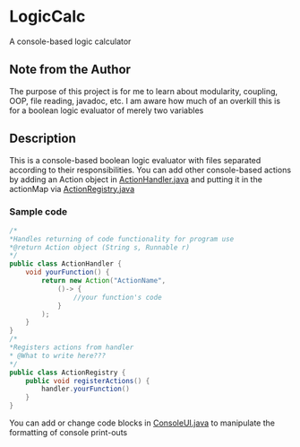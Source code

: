# LogicCalc

A console-based logic calculator

## Note from the Author
The purpose of this project is for me to learn about modularity, coupling,
OOP, file reading, javadoc, etc. I am aware how much of an overkill this is 
for a boolean logic evaluator of merely two variables

## Description
This is a console-based boolean logic evaluator with files separated according
to their responsibilities. You can add other console-based actions by adding an Action object in
[ActionHandler.java](https://github.com/Dekxisosta/LogicEval/blob/main/src/dev/dekxi/logic/actions/ActionHandler.java) and putting it in 
the actionMap via [ActionRegistry.java](https://github.com/Dekxisosta/LogicEval/blob/main/src/dev/dekxi/logic/actions/ActionRegistry.java)

### Sample code
```java
/*
*Handles returning of code functionality for program use
*@return Action object (String s, Runnable r)
*/
public class ActionHandler {
    void yourFunction() {
        return new Action("ActionName",
            ()-> {
                //your function's code
            }
        );
    }
}
/*
*Registers actions from handler
* @What to write here???
*/
public class ActionRegistry {
    public void registerActions() {
        handler.yourFunction()
    }
}
```

You can add or change code blocks in [ConsoleUI.java](https://github.com/Dekxisosta/LogicEval/blob/main/src/dev/dekxi/logic/ui/ConsoleUI.java) to 
manipulate the formatting of console print-outs

